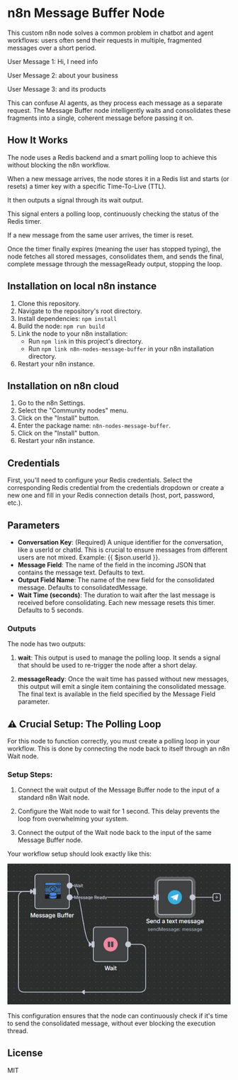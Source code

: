 # n8n Message Buffer Node

This custom n8n node solves a common problem in chatbot and agent workflows: users often send their requests in multiple, fragmented messages over a short period.

User Message 1: Hi, I need info

User Message 2: about your business

User Message 3: and its products

This can confuse AI agents, as they process each message as a separate request. The Message Buffer node intelligently waits and consolidates these fragments into a single, coherent message before passing it on.

## How It Works

The node uses a Redis backend and a smart polling loop to achieve this without blocking the n8n workflow.

When a new message arrives, the node stores it in a Redis list and starts (or resets) a timer key with a specific Time-To-Live (TTL).

It then outputs a signal through its wait output.

This signal enters a polling loop, continuously checking the status of the Redis timer.

If a new message from the same user arrives, the timer is reset.

Once the timer finally expires (meaning the user has stopped typing), the node fetches all stored messages, consolidates them, and sends the final, complete message through the messageReady output, stopping the loop.

## Installation on local n8n instance

1.  Clone this repository.
2.  Navigate to the repository's root directory.
3.  Install dependencies: `npm install`
4.  Build the node: `npm run build`
5.  Link the node to your n8n installation:
    - Run `npm link` in this project's directory.
    - Run `npm link n8n-nodes-message-buffer` in your n8n installation directory.
6.  Restart your n8n instance.

## Installation on n8n cloud

1. Go to the n8n Settings.
2. Select the "Community nodes" menu.
3. Click on the "Install" button.
4. Enter the package name: `n8n-nodes-message-buffer`.
5. Click on the "Install" button.
6. Restart your n8n instance.

## Credentials

First, you'll need to configure your Redis credentials. Select the corresponding Redis credential from the credentials dropdown or create a new one and fill in your Redis connection details (host, port, password, etc.).

## Parameters

- **Conversation Key**: (Required) A unique identifier for the conversation, like a userId or chatId. This is crucial to ensure messages from different users are not mixed. Example: {{ $json.userId }}.
- **Message Field**: The name of the field in the incoming JSON that contains the message text. Defaults to text.
- **Output Field Name**: The name of the new field for the consolidated message. Defaults to consolidatedMessage.
- **Wait Time (seconds)**: The duration to wait after the last message is received before consolidating. Each new message resets this timer. Defaults to 5 seconds.

### Outputs

The node has two outputs:

1. **wait**: This output is used to manage the polling loop. It sends a signal that should be used to re-trigger the node after a short delay.

2. **messageReady**: Once the wait time has passed without new messages, this output will emit a single item containing the consolidated message. The final text is available in the field specified by the Message Field parameter.

## ⚠️ Crucial Setup: The Polling Loop

For this node to function correctly, you must create a polling loop in your workflow. This is done by connecting the node back to itself through an n8n Wait node.

### Setup Steps:

1. Connect the wait output of the Message Buffer node to the input of a standard n8n Wait node.

2. Configure the Wait node to wait for 1 second. This delay prevents the loop from overwhelming your system.

3. Connect the output of the Wait node back to the input of the same Message Buffer node.

Your workflow setup should look exactly like this:

![Workflow Setup](./workflow-setup.jpg)

This configuration ensures that the node can continuously check if it's time to send the consolidated message, without ever blocking the execution thread.

## License

MIT
